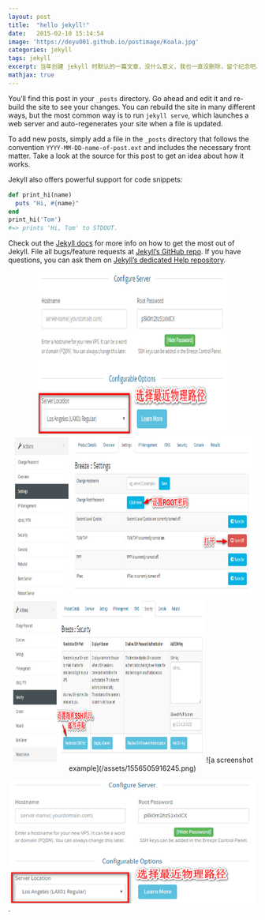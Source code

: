 ```yaml
---
layout: post
title:  "hello jekyll!"
date:   2015-02-10 15:14:54
image: 'https://deyu001.github.io/postimage/Koala.jpg'
categories: jekyll
tags: jekyll
excerpt: 当年创建 jekyll 时默认的一篇文章，没什么意义，我也一直没删除，留个纪念吧。
mathjax: true
---
```


You’ll find this post in your `_posts` directory. Go ahead and edit it and re-build the site to see your changes. You can rebuild the site in many different ways, but the most common way is to run `jekyll serve`, which launches a web server and auto-regenerates your site when a file is updated.

To add new posts, simply add a file in the `_posts` directory that follows the convention `YYYY-MM-DD-name-of-post.ext` and includes the necessary front matter. Take a look at the source for this post to get an idea about how it works.

Jekyll also offers powerful support for code snippets:

```ruby
def print_hi(name)
  puts "Hi, #{name}"
end
print_hi('Tom')
#=> prints 'Hi, Tom' to STDOUT.
```

Check out the [Jekyll docs][jekyll] for more info on how to get the most out of Jekyll. File all bugs/feature requests at [Jekyll’s GitHub repo][jekyll-gh]. If you have questions, you can ask them on [Jekyll’s dedicated Help repository][jekyll-help].

[jekyll]:      http://jekyllrb.com
[jekyll-gh]:   https://github.com/jekyll/jekyll
[jekyll-help]: https://github.com/jekyll/jekyll-help



<div align="center">
<img src="./assets/1556505916245.png" height="330" width="390" >
<img src="./assets/1556506571383.png" height="330" width="490" >
<img src="./assets/1556506619408.png" height="330" width="390" > 
![a screenshot example](/assets/1556505916245.png)
</div>


![a screenshot example](/assets/1556505916245.png). 